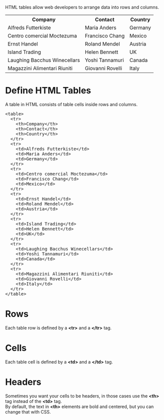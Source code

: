 HTML tables allow web developers to arrange data into rows and columns.
<table class="ws-table-all notranslate">
  <tr>
    <th>Company</th>
    <th>Contact</th>
    <th>Country</th>
  </tr>
  <tr>
    <td>Alfreds Futterkiste</td>
    <td>Maria Anders</td>
    <td>Germany</td>
  </tr>
  <tr>
    <td>Centro comercial Moctezuma</td>
    <td>Francisco Chang</td>
    <td>Mexico</td>
  </tr>
  <tr>
    <td>Ernst Handel</td>
    <td>Roland Mendel</td>
    <td>Austria</td>
  </tr>
  <tr>
    <td>Island Trading</td>
    <td>Helen Bennett</td>
    <td>UK</td>
  </tr>
  <tr>
    <td>Laughing Bacchus Winecellars</td>
    <td>Yoshi Tannamuri</td>
    <td>Canada</td>
  </tr>
  <tr>
    <td>Magazzini Alimentari Riuniti</td>
    <td>Giovanni Rovelli</td>
    <td>Italy</td>
  </tr>
</table>
<h1>Define HTML Tables</h1>
A table in HTML consists of table cells inside rows and columns.
<pre>
&lt;table&gt;
  &lt;tr&gt;
    &lt;th&gt;Company&lt;/th&gt;
    &lt;th&gt;Contact&lt;/th&gt;
    &lt;th&gt;Country&lt;/th&gt;
  &lt;/tr&gt;
  &lt;tr&gt;
    &lt;td&gt;Alfreds Futterkiste&lt;/td&gt;
    &lt;td&gt;Maria Anders&lt;/td&gt;
    &lt;td&gt;Germany&lt;/td&gt;
  &lt;/tr&gt;
  &lt;tr&gt;
    &lt;td&gt;Centro comercial Moctezuma&lt;/td&gt;
    &lt;td&gt;Francisco Chang&lt;/td&gt;
    &lt;td&gt;Mexico&lt;/td&gt;
  &lt;/tr&gt;
  &lt;tr&gt;
    &lt;td&gt;Ernst Handel&lt;/td&gt;
    &lt;td&gt;Roland Mendel&lt;/td&gt;
    &lt;td&gt;Austria&lt;/td&gt;
  &lt;/tr&gt;
  &lt;tr&gt;
    &lt;td&gt;Island Trading&lt;/td&gt;
    &lt;td&gt;Helen Bennett&lt;/td&gt;
    &lt;td&gt;UK&lt;/td&gt;
  &lt;/tr&gt;
  &lt;tr&gt;
    &lt;td&gt;Laughing Bacchus Winecellars&lt;/td&gt;
    &lt;td&gt;Yoshi Tannamuri&lt;/td&gt;
    &lt;td&gt;Canada&lt;/td&gt;
  &lt;/tr&gt;
  &lt;tr&gt;
    &lt;td&gt;Magazzini Alimentari Riuniti&lt;/td&gt;
    &lt;td&gt;Giovanni Rovelli&lt;/td&gt;
    &lt;td&gt;Italy&lt;/td&gt;
  &lt;/tr&gt;
&lt;/table&gt;
</pre>
<h1>Rows</h1>
Each table row is defined by a <b>&lt;tr&gt;</b> and a <b>&lt;/tr&gt;</b> tag.
<h1>Cells</h1>
Each table cell is defined by a <b>&lt;td&gt;</b> and a <b>&lt;/td&gt;</b> tag.
<h1>Headers</h1>
Sometimes you want your cells to be headers, in those cases use the <b>&lt;th&gt;</b> tag instead of the <b>&lt;td&gt;</b> tag.
<br>
By default, the text in <b>&lt;th&gt;</b> elements are bold and centered, but you can change that with CSS.
